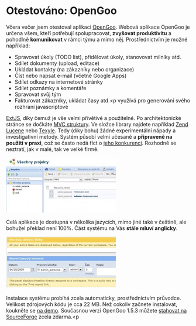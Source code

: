<!--
title : Otestováno: OpenGoo
author : Roman Ožana <ozana@omdesign.cz>
date : 5.10.2009 06:00:57
tags : ExtJS, OpenGoo, opensource, PHP
-->

# Otestováno: OpenGoo

Včera večer jsem otestoval aplikaci [OpenGoo][1]. Webová aplikace OpenGoo je určena všem, kteří potřebují spolupracovat, **zvyšovat produktivitu** a pohodlně **komunikovat** v rámci týmu a mimo něj. Prostřednictvím je možné například:

  * Spravovat úkoly (TODO list), přidělovat úkoly, stanovovat milníky atd.
  * Sdílet dokumenty (upload, editace)
  * Ukládat kontakty (na zákazníky nebo organizace)
  * Číst nebo napsat e-mail (včetně Google Apps)
  * Sdílet odkazy na internetové stránky
  * Sdílet poznámky a komentáře
  * Spravovat svůj tým
  * Fakturovat zákazníky, ukládat časy atd.<p využívá pro generování svého rozhraní javascriptové 

[ExtJS][2], díky čemuž je vše velmi přívětivé a použitelné. Po architektonické stránce se dočkáte [MVC struktury][3]. Ve složce library najdete například [Zend Lucene][4] nebo [Texyle][5]. Tedy (díky bohu) žádné experimentální nápady a investigativní metody. Systém působí velmi učesaně a **připraveně na použití v praxi**, což se často nedá říct o [jeho konkurenci][6]. Rozhodně se neztratí, jak v malé, tak ve velké firmě.</p> 

<img class="aligncenter size-medium wp-image-680" title="opengoo-task" src="opengoo-task-300x151.jpg" alt="opengoo-task" width="300" height="151" />

Celá aplikace je dostupná v několika jazycích, mimo jiné také v češtině, ale bohužel překlad není 100%. Část systému na Vás **stále mluví anglicky**.

<img class="aligncenter size-medium wp-image-682" title="opengoo-times" src="opengoo-times-300x143.jpg" alt="opengoo-times" width="300" height="143" />

Instalace systému probíhá zcela automaticky, prostřednictvím průvodce. Velikost zdrojových kódu je cca 22 MB. Než cokoliv začnete instalovat, koukněte se [na demo][7]. Současnou verzi OpenGoo 1.5.3 můžete [stahovat na SourceForge][8] zcela zdarma.<p</p>

 [1]: http://opengoo.org/ "OpenGoo"
 [2]: http://www.extjs.com/ "ExtJS"
 [3]: http://cs.wikipedia.org/wiki/Model-view-controller "Co je to MVC"
 [4]: http://framework.zend.com/manual/en/zend.search.lucene.html "Zend Lucene"
 [5]: http://en.wikipedia.org/wiki/Textile_%28markup_language%29 "Texyle"
 [6]: http://php.opensourcecms.com/scripts/show.php?catid=4&cat=Groupware "Groupware"
 [7]: http://demo.opengoo.org/ "Demo"
 [8]: http://sourceforge.net/projects/opengoo/files/ "OpenGoo download"